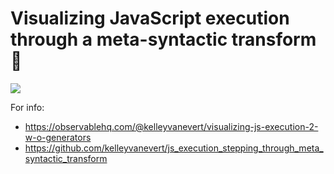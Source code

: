 
# Visualizing JavaScript execution through a meta-syntactic transform 🚀

![](https://p98.f4.n0.cdn.getcloudapp.com/items/DOuvP2bG/Screenshot+2020-01-18+at+00.52.01.png?v=fc7b61154a9b07c3b70f80509a2095c4)

For info:

- https://observablehq.com/@kelleyvanevert/visualizing-js-execution-2-w-o-generators
- https://github.com/kelleyvanevert/js_execution_stepping_through_meta_syntactic_transform
